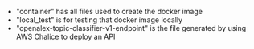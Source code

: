 * "container" has all files used to create the docker image
* "local_test" is for testing that docker image locally
* "openalex-topic-classifier-v1-endpoint" is the file generated by using AWS Chalice to deploy an API
